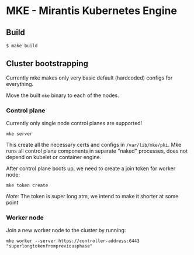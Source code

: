 # MKE - Mirantis Kubernetes Engine


## Build

```
$ make build
```


## Cluster bootstrapping

Currently mke makes only very basic default (hardcoded) configs for everything.

Move the built `mke` binary to each of the nodes.

### Control plane

Currently only single node control planes are supported!

`mke server`

This create all the necessary certs and configs in `/var/lib/mke/pki`. Mke runs all control plane components in separate "naked" processes, does not depend on kubelet or container engine.

After control plane boots up, we need to create a join token for worker node:
```
mke token create
```

*Note:* The token is super long atm, we intend to make it shorter at some point

### Worker node

Join a new worker node to the cluster by running:
```
mke worker --server https://controller-address:6443 "superlongtokenfrompreviousphase"
```

